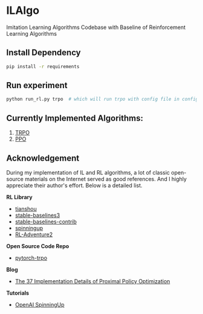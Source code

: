 # ILAlgo
Imitation Learning Algorithms Codebase with Baseline of Reinforcement Learning Algorithms

## Install Dependency

```bash
pip install -r requirements
```

## Run experiment

```bash
python run_rl.py trpo  # which will run trpo with config file in config/trpo.yml
```

## Currently Implemented Algorithms:

1. [TRPO](https://arxiv.org/abs/1502.05477)
2. [PPO](https://arxiv.org/abs/1707.06347)

## Acknowledgement
During my implementation of IL and RL algorithms, a lot of classic open-source materials on the Internet served as good references. And I highly appreciate their author's effort. Below is a detailed list.

**RL Library**

+ [tianshou](https://github.com/thu-ml/tianshou)
+ [stable-baselines3](https://github.com/DLR-RM/stable-baselines3)
+ [stable-baselines-contrib](https://github.com/Stable-Baselines-Team/stable-baselines3-contrib)
+ [spinningup](https://github.com/openai/spinningup)
+ [RL-Adventure2](https://github.com/higgsfield/RL-Adventure-2)

**Open Source Code Repo**

+ [pytorch-trpo](https://github.com/ikostrikov/pytorch-trpo)

**Blog**

+ [The 37 Implementation Details of Proximal Policy Optimization](https://iclr.iro.umontreal.ca/679b37e0-caab-4710-921b-b59a688075df_1642188062/blog/)

**Tutorials**

+ [OpenAI SpinningUp](https://spinningup.openai.com/en/latest/index.html)
